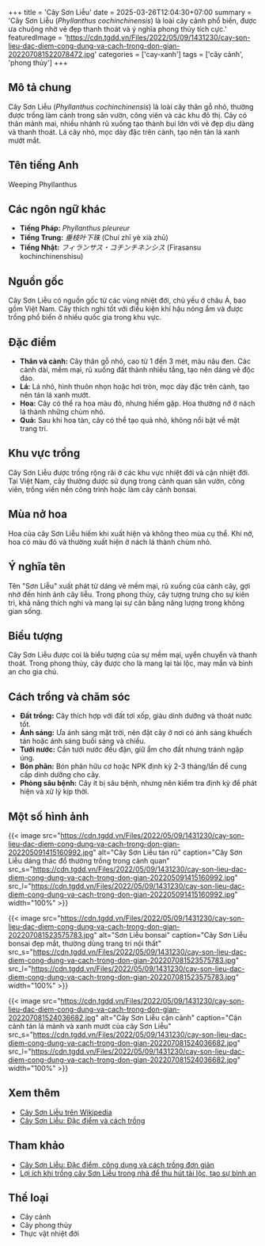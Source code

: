 +++
title = 'Cây Sơn Liễu'
date = 2025-03-26T12:04:30+07:00
summary = 'Cây Sơn Liễu (*Phyllanthus cochinchinensis*) là loài cây cảnh phổ biến, được ưa chuộng nhờ vẻ đẹp thanh thoát và ý nghĩa phong thủy tích cực.'
featuredImage = 'https://cdn.tgdd.vn/Files/2022/05/09/1431230/cay-son-lieu-dac-diem-cong-dung-va-cach-trong-don-gian-202207081522078472.jpg'
categories = ['cay-xanh']
tags = ['cây cảnh', 'phong thủy']
+++

## Mô tả chung

Cây Sơn Liễu (*Phyllanthus cochinchinensis*) là loài cây thân gỗ nhỏ, thường được trồng làm cảnh trong sân vườn, công viên và các khu đô thị. Cây có thân mảnh mai, nhiều nhánh rũ xuống tạo thành bụi lớn với vẻ đẹp dịu dàng và thanh thoát. Lá cây nhỏ, mọc dày đặc trên cành, tạo nên tán lá xanh mướt mắt.

## Tên tiếng Anh

Weeping Phyllanthus

## Các ngôn ngữ khác

- **Tiếng Pháp:** *Phyllanthus pleureur*
- **Tiếng Trung:** *垂枝叶下珠* (Chuí zhī yè xià zhū)
- **Tiếng Nhật:** *フィランサス・コチンチネンシス* (Firasansu kochinchinenshisu)

## Nguồn gốc

Cây Sơn Liễu có nguồn gốc từ các vùng nhiệt đới, chủ yếu ở châu Á, bao gồm Việt Nam. Cây thích nghi tốt với điều kiện khí hậu nóng ẩm và được trồng phổ biến ở nhiều quốc gia trong khu vực.

## Đặc điểm

- **Thân và cành:** Cây thân gỗ nhỏ, cao từ 1 đến 3 mét, màu nâu đen. Các cành dài, mềm mại, rũ xuống đất thành nhiều tầng, tạo nên dáng vẻ độc đáo.
- **Lá:** Lá nhỏ, hình thuôn nhọn hoặc hơi tròn, mọc dày đặc trên cành, tạo nên tán lá xanh mướt.
- **Hoa:** Cây có thể ra hoa màu đỏ, nhưng hiếm gặp. Hoa thường nở ở nách lá thành những chùm nhỏ.
- **Quả:** Sau khi hoa tàn, cây có thể tạo quả nhỏ, không nổi bật về mặt trang trí.

## Khu vực trồng

Cây Sơn Liễu được trồng rộng rãi ở các khu vực nhiệt đới và cận nhiệt đới. Tại Việt Nam, cây thường được sử dụng trong cảnh quan sân vườn, công viên, trồng viền nền công trình hoặc làm cây cảnh bonsai.

## Mùa nở hoa

Hoa của cây Sơn Liễu hiếm khi xuất hiện và không theo mùa cụ thể. Khi nở, hoa có màu đỏ và thường xuất hiện ở nách lá thành chùm nhỏ.

## Ý nghĩa tên

Tên "Sơn Liễu" xuất phát từ dáng vẻ mềm mại, rũ xuống của cành cây, gợi nhớ đến hình ảnh cây liễu. Trong phong thủy, cây tượng trưng cho sự kiên trì, khả năng thích nghi và mang lại sự cân bằng năng lượng trong không gian sống.

## Biểu tượng

Cây Sơn Liễu được coi là biểu tượng của sự mềm mại, uyển chuyển và thanh thoát. Trong phong thủy, cây được cho là mang lại tài lộc, may mắn và bình an cho gia chủ.

## Cách trồng và chăm sóc

- **Đất trồng:** Cây thích hợp với đất tơi xốp, giàu dinh dưỡng và thoát nước tốt.
- **Ánh sáng:** Ưa ánh sáng mặt trời, nên đặt cây ở nơi có ánh sáng khuếch tán hoặc ánh sáng buổi sáng và chiều.
- **Tưới nước:** Cần tưới nước đều đặn, giữ ẩm cho đất nhưng tránh ngập úng.
- **Bón phân:** Bón phân hữu cơ hoặc NPK định kỳ 2-3 tháng/lần để cung cấp dinh dưỡng cho cây.
- **Phòng sâu bệnh:** Cây ít bị sâu bệnh, nhưng nên kiểm tra định kỳ để phát hiện và xử lý kịp thời.


## Một số hình ảnh

{{< image src="https://cdn.tgdd.vn/Files/2022/05/09/1431230/cay-son-lieu-dac-diem-cong-dung-va-cach-trong-don-gian-202205091415160992.jpg"
           alt="Cây Sơn Liễu tán rũ"
           caption="Cây Sơn Liễu dáng thác đổ thường trồng trong cảnh quan"
           src_s="https://cdn.tgdd.vn/Files/2022/05/09/1431230/cay-son-lieu-dac-diem-cong-dung-va-cach-trong-don-gian-202205091415160992.jpg"
           src_l="https://cdn.tgdd.vn/Files/2022/05/09/1431230/cay-son-lieu-dac-diem-cong-dung-va-cach-trong-don-gian-202205091415160992.jpg"
           width="100%" >}}

{{< image src="https://cdn.tgdd.vn/Files/2022/05/09/1431230/cay-son-lieu-dac-diem-cong-dung-va-cach-trong-don-gian-202207081523575783.jpg"
           alt="Sơn Liễu bonsai"
           caption="Cây Sơn Liễu bonsai đẹp mắt, thường dùng trang trí nội thất"
           src_s="https://cdn.tgdd.vn/Files/2022/05/09/1431230/cay-son-lieu-dac-diem-cong-dung-va-cach-trong-don-gian-202207081523575783.jpg"
           src_l="https://cdn.tgdd.vn/Files/2022/05/09/1431230/cay-son-lieu-dac-diem-cong-dung-va-cach-trong-don-gian-202207081523575783.jpg"
           width="100%" >}}

{{< image src="https://cdn.tgdd.vn/Files/2022/05/09/1431230/cay-son-lieu-dac-diem-cong-dung-va-cach-trong-don-gian-202207081524036682.jpg"
           alt="Cây Sơn Liễu cận cảnh"
           caption="Cận cảnh tán lá mảnh và xanh mướt của cây Sơn Liễu"
           src_s="https://cdn.tgdd.vn/Files/2022/05/09/1431230/cay-son-lieu-dac-diem-cong-dung-va-cach-trong-don-gian-202207081524036682.jpg"
           src_l="https://cdn.tgdd.vn/Files/2022/05/09/1431230/cay-son-lieu-dac-diem-cong-dung-va-cach-trong-don-gian-202207081524036682.jpg"
           width="100%" >}}


## Xem thêm

- [Cây Sơn Liễu trên Wikipedia](https://vi.wikipedia.org/wiki/Phyllanthus_cochinchinensis)
- [Cây Sơn Liễu: Đặc điểm và cách trồng](https://baodaknong.vn/cay-son-lieu-dac-diem-cong-dung-va-cach-trong-don-gian-171396.html)

## Tham khảo

- [Cây Sơn Liễu: Đặc điểm, công dụng và cách trồng đơn giản](https://baodaknong.vn/cay-son-lieu-dac-diem-cong-dung-va-cach-trong-don-gian-171396.html)
- [Lợi ích khi trồng cây Sơn Liễu trong nhà để thu hút tài lộc, tạo sự bình an](https://baomoi.com/loi-ich-khi-trong-cay-son-lieu-trong-nha-de-thu-hut-tai-loc-tao-su-binh-an-c51602334.epi)

## Thể loại

- Cây cảnh
- Cây phong thủy
- Thực vật nhiệt đới
